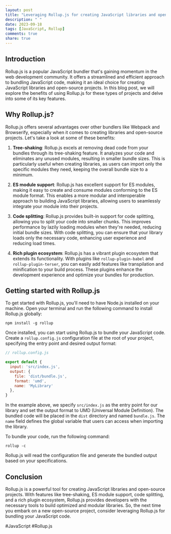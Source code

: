 ```yaml
---
layout: post
title: "Leveraging Rollup.js for creating JavaScript libraries and open-source projects"
description: " "
date: 2023-09-18
tags: [JavaScript, Rollup]
comments: true
share: true
---
```


## Introduction

Rollup.js is a popular JavaScript bundler that's gaining momentum in the web development community. It offers a streamlined and efficient approach to bundling JavaScript code, making it an ideal choice for creating JavaScript libraries and open-source projects. In this blog post, we will explore the benefits of using Rollup.js for these types of projects and delve into some of its key features.

## Why Rollup.js?

Rollup.js offers several advantages over other bundlers like Webpack and Browserify, especially when it comes to creating libraries and open-source projects. Let's take a look at some of these benefits:

1. **Tree-shaking**: Rollup.js excels at removing dead code from your bundles through its tree-shaking feature. It analyzes your code and eliminates any unused modules, resulting in smaller bundle sizes. This is particularly useful when creating libraries, as users can import only the specific modules they need, keeping the overall bundle size to a minimum.

2. **ES module support**: Rollup.js has excellent support for ES modules, making it easy to create and consume modules conforming to the ES module format. This enables a more modular and interoperable approach to building JavaScript libraries, allowing users to seamlessly integrate your module into their projects.

3. **Code splitting**: Rollup.js provides built-in support for code splitting, allowing you to split your code into smaller chunks. This improves performance by lazily loading modules when they're needed, reducing initial bundle sizes. With code splitting, you can ensure that your library loads only the necessary code, enhancing user experience and reducing load times.

4. **Rich plugin ecosystem**: Rollup.js has a vibrant plugin ecosystem that extends its functionality. With plugins like `rollup-plugin-babel` and `rollup-plugin-terser`, you can easily add features like transpilation and minification to your build process. These plugins enhance the development experience and optimize your bundles for production.

## Getting started with Rollup.js

To get started with Rollup.js, you'll need to have Node.js installed on your machine. Open your terminal and run the following command to install Rollup.js globally:

```
npm install -g rollup
```

Once installed, you can start using Rollup.js to bundle your JavaScript code. Create a `rollup.config.js` configuration file at the root of your project, specifying the entry point and desired output format:

```javascript
// rollup.config.js

export default {
  input: 'src/index.js',
  output: {
    file: 'dist/bundle.js',
    format: 'umd',
    name: 'MyLibrary'
  },
}
```

In the example above, we specify `src/index.js` as the entry point for our library and set the output format to UMD (Universal Module Definition). The bundled code will be placed in the `dist` directory and named `bundle.js`. The `name` field defines the global variable that users can access when importing the library.

To bundle your code, run the following command:

```
rollup -c
```

Rollup.js will read the configuration file and generate the bundled output based on your specifications.

## Conclusion

Rollup.js is a powerful tool for creating JavaScript libraries and open-source projects. With features like tree-shaking, ES module support, code splitting, and a rich plugin ecosystem, Rollup.js provides developers with the necessary tools to build optimized and modular libraries. So, the next time you embark on a new open-source project, consider leveraging Rollup.js for bundling your JavaScript code.

#JavaScript #Rollup.js